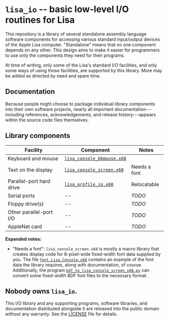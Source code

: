 # `lisa_io` -- basic low-level I/O routines for Lisa

This repository is a library of several standalone assembly language software
components for accessing various standard input/output devices of the Apple
Lisa computer. "Standalone" means that no one component depends on any other.
This design aims to make it easier for programmers to use only the components
they need for their programs.

At time of writing, only some of the Lisa's standard I/O facilities, and only
some ways of using those facilities, are supported by this library. More may be
added as directed by need and spare time.


## Documentation

Because people might choose to package individual library components into their
own software projects, nearly all important documentation---including
references, acknowledgements, and release history---appears within the source
code files themselves.


## Library components

| Facility                 | Component                       | Notes        |
|--------------------------|---------------------------------|--------------|
| Keyboard and mouse       | [`lisa_console_kbmouse.x68`][1] |              |
| Text on the display      | [`lisa_console_screen.x68`][2]  | Needs a font |
| Parallel-port hard drive | [`lisa_profile_io.x68`][3]      | Relocatable  |
| Serial ports             | --                              | _TODO_       |
| Floppy drive(s)          | --                              | _TODO_       |
| Other parallel-port I/O  | --                              | _TODO_       |
| AppleNet card            | --                              | _TODO_       |

**Expanded notes:**

- "Needs a font": `lisa_console_screen.x68` is mostly a macro library that
  creates display code for 8-pixel-wide fixed-width font data supplied by you.
  The file [`font_Lisa_Console.x68`][4] contains an example of the font data
  the library requires, along with documentation, of course. Additionally, the
  program [`bdf_to_lisa_console_screen_x68.py`][5] can convert some fixed-width
  BDF font files to the necessary format.

[1]: lisa_console_kbmouse.x68
[2]: lisa_console_screen.x68
[3]: lisa_profile_io.x68
[4]: font_Lisa_Console.x68
[5]: bdf_to_lisa_console_screen_x68.py


## Nobody owns `lisa_io`.

This I/O library and any supporting programs, software libraries, and
documentation distributed alongside it are released into the public domain
without any warranty. See the [LICENSE](LICENSE) file for details.
